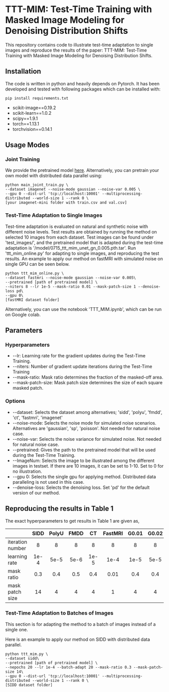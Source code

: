 # TTT-MIM: Test-Time Training with Masked Image Modeling for Denoising Distribution Shifts

This repository contains code to illustrate test-time adaptation to single images and reproduce the results of the paper: TTT-MIM: Test-Time Training with Masked Image Modeling for Denoising Distribution Shifts.

## Installation
The code is written in python and heavily depends on Pytorch. It has been developed and tested with following packages which can be installed with: 
```
pip install requirements.txt
```
* scikit-image==0.19.2
* scikit-learn==1.0.2
* scipy==1.9.1
* torch==1.13.1
* torchvision==0.14.1
  
## Usage Modes
### Joint Training
We provide the pretrained model [here](https://github.com/MLI-lab/TTT_Denoising/tree/main/model).
Alternatively, you can pretrain your own model with distributed data parallel using:
```
python main_joint_train.py \
--dataset imagenet --noise-mode gaussian --noise-var 0.005 \ 
--gpu 0 --dist-url 'tcp://localhost:10001' --multiprocessing-distributed --world-size 1 --rank 0 \
[your imagenet-mini folder with train.csv and val.csv]
```


### Test-Time Adaptation to Single Images
Test-time adaptation is evaluated on natural and synthetic noise with different noise levels. Test results are obtained by running the method on selected 10 images from each dataset. Test images can be found under 'test_images/', and the pretrained model that is adapted during the test-time adaptation is '/model/0715_ttt_mim_unet_gn_0.005.pth.tar'. Run 'ttt_mim_online.py' for adapting to single images, and reproducing the test results. An example to apply our method on fastMRI with simulated noise on single GPU can be seen below. 
```
python ttt_mim_online.py \
--dataset fastmri --noise-mode gaussian --noise-var 0.005\
--pretrained [path of pretrained model] \
--niters 8 --lr 1e-5 --mask-ratio 0.01 --mask-patch-size 1 --denoise-loss pd\
--gpu 0\
[fastMRI dataset folder]
```
Alternatively, you can use the notebook 'TTT_MIM.ipynb', which can be run on Google colab.
## Parameters

### Hyperparameters

* --lr: Learning rate for the gradient updates during the Test-Time Training.
* --niters: Number of gradient update iterations during the Test-Time Training
* --mask-ratio: Mask ratio determines the fraction of the masked-off area.
* --mask-patch-size: Mask patch size determines the size of each square masked patch.

### Options

* --dataset: Selects the dataset among alternatives; 'sidd', 'polyu', 'fmdd', 'ct', 'fastmri', 'imagenet'
* --noise-mode: Selects the noise mode for simulated noise scenarios. Alternatives are 'gaussian', 'sp', 'poisson'. Not needed for natural noise case.
* --noise-var: Selects the noise variance for simulated noise. Not needed for natural noise case.
* --pretrained: Gives the path to the pretrained model that will be used during the Test-Time Training.
* --ImageNum: Selects the image to be illustrated among the different images in testset. If there are 10 images, it can be set to 1-10. Set to 0 for no illustration.
* --gpu 0: Selects the single gpu for applying method. Distributed data paralleling is not used in this case.
* --denoise-loss: Selects the denoising loss. Set 'pd' for the default version of our method.

## Reproducing the results in Table 1

The exact hyperparameters to get results in Table 1 are given as,

| | SIDD | PolyU | FMDD | CT | FastMRI | G0.01 | G0.02 | SP | Poisson |
|----------|:----------:|:----------:|:----------:|:----------:|:----------:|:----------:|:----------:|:----------:|:-----------:|
| iteration number | 8 | 8 | 8 | 8 | 8 | 8 | 8 | 8 | 8 |
| learning rate | 1e-4 | 5e-5 | 5e-6 | 1e-5 | 1e-4 | 1e-5 | 5e-5 | 5e-5 | 1e-6 |
| mask ratio | 0.3 | 0.4 | 0.5 | 0.4 | 0.01 | 0.4 | 0.4 | 0.4 | 0.1 |
| mask patch size| 14 | 4 | 4 | 4 | 1 | 4 | 4 | 4 | 4 |

### Test-Time Adaptation to Batches of Images
This section is for adapting the method to a batch of images instead of a single one.

Here is an example to apply our method on SIDD with distributed data parallel.
```
python ttt_mim.py \
--dataset sidd\
--pretrained [path of pretrained model] \
--nepochs 20 --lr 1e-4 --batch-adapt 20 --mask-ratio 0.3 --mask-patch-size 14\
--gpu 0 --dist-url 'tcp://localhost:10001' --multiprocessing-distributed --world-size 1 --rank 0 \
[SIDD dataset folder]
```
